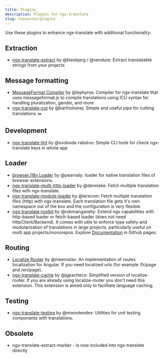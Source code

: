 ```yaml
---
title: Plugins
description: Plugins for ngx-translate
slug: resources/plugins
---
```


Use these plugins to enhance ngx-translate with additional functionality:

## Extraction

* [ngx-translate-extract](https://github.com/vendure-ecommerce/ngx-translate-extract) by @biesbjerg / @vendure: Extract translatable strings from your projects

## Message formatting

* [MessageFormat Compiler](https://github.com/lephyrus/ngx-translate-messageformat-compiler) by @lephyrus: Compiler for ngx-translate that uses messageformat.js to compile translations using ICU syntax for handling pluralization, gender, and more
* [ngx-translate-cut](https://github.com/bartholomej/ngx-translate-cut) by @bartholomej: Simple and useful pipe for cutting translations ✂️

## Development

* [ngx-translate-lint](https://github.com/svoboda-rabstvo/ngx-translate-lint) by @svoboda-rabstvo: Simple CLI tools for check ngx-translate keys in whole app

## Loader

* [browser.i18n Loader](https://github.com/pearnaly/ngx-translate-browser-i18n-loader) by @pearnaly: loader for native translation files of browser extensions.
* [ngx-translate-multi-http-loader](https://github.com/denniske/ngx-translate-multi-http-loader) by @denniske: Fetch multiple translation files with ngx-translate.
* [ngx-translate-module-loader](https://github.com/larscom/ngx-translate-module-loader) by @larscom: Fetch multiple translation files (http) with ngx-translate. Each translation file gets it's own namespace out of the box and the configuration is very flexible.
* [ngx-translate-toolkit](https://github.com/robmanganelly/ngx-translate-toolkit) by @robmanganelly: Extend ngx capabilities with http-based loader or fetch-based loader (does not need HttpClient/Backend). It comes with utils to enforce type safety and modularization of translations in large projects, particularly useful on multi app projects/monorepos. Explore [Documentation](https://robmanganelly.github.io/ngx-translate-toolkit/) in Github pages.

## Routing

* [Localize Router](https://github.com/Greentube/localize-router) by @meeroslav: An implementation of routes localization for Angular. If you need localized urls (for example /fr/page and /en/page).
* [ngx-translate-cache](https://github.com/jgpacheco/ngx-translate-cache) by @jgpacheco: Simplified version of localize-router. If you are already using localize-router you don't need this extension. This extension is aimed only to facilitate language caching.

## Testing

* [ngx-translate-testing](https://github.com/mwootendev/ngx-translate-plugins/tree/develop/projects/testing) by @mwootendev: Utilities for unit testing components with translations.

## Obsolete

* ngx-translate-extract-marker - is now included into ngx-translate directly

